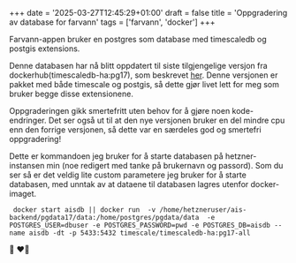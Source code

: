 +++
date = '2025-03-27T12:45:29+01:00'
draft = false
title = 'Oppgradering av database for farvann'
tags = ['farvann', 'docker']
+++

Farvann-appen bruker en postgres som database med timescaledb og postgis extensions. 

Denne databasen har nå blitt oppdatert til siste tilgjengelige versjon fra dockerhub(timescaledb-ha:pg17), som beskrevet [her](https://docs.timescale.com/self-hosted/latest/install/installation-docker/). Denne versjonen er pakket med både timescale og postgis, så dette gjør livet lett for meg som bruker begge disse extensionene. 

Oppgraderingen gikk smertefritt uten behov for å gjøre noen kode-endringer. Det ser også ut til at den nye versjonen bruker en del mindre cpu enn den forrige versjonen, så dette var en særdeles god og smertefri oppgradering!


Dette er kommandoen jeg bruker for å starte databasen på hetzner-instansen min (noe redigert med tanke på brukernavn og passord). Som du ser så er det veldig lite custom parametere jeg bruker for å starte databasen, med unntak av at dataene til databasen lagres utenfor docker-imaget. 

     docker start aisdb || docker run  -v /home/hetzneruser/ais-backend/pgdata17/data:/home/postgres/pgdata/data  -e POSTGRES_USER=dbuser -e POSTGRES_PASSWORD=pwd -e POSTGRES_DB=aisdb --name aisdb -dt -p 5433:5432 timescale/timescaledb-ha:pg17-all

🐘 ❤️‍🔥